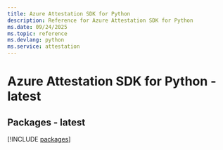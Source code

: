 ```yaml
---
title: Azure Attestation SDK for Python
description: Reference for Azure Attestation SDK for Python
ms.date: 09/24/2025
ms.topic: reference
ms.devlang: python
ms.service: attestation
---
```

# Azure Attestation SDK for Python - latest
## Packages - latest
[!INCLUDE [packages](attestation-index.md)]
